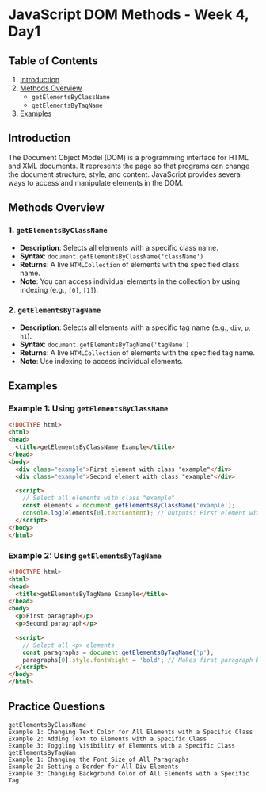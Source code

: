 
# JavaScript DOM Methods - Week 4, Day1

## Table of Contents
1. [Introduction](#introduction)
2. [Methods Overview](#methods-overview)
   - `getElementsByClassName`
   - `getElementsByTagName`
3. [Examples](#examples)

## Introduction
The Document Object Model (DOM) is a programming interface for HTML and XML documents. It represents the page so that programs can change the document structure, style, and content. JavaScript provides several ways to access and manipulate elements in the DOM.

## Methods Overview

### 1. `getElementsByClassName`
   - **Description**: Selects all elements with a specific class name.
   - **Syntax**: `document.getElementsByClassName('className')`
   - **Returns**: A live `HTMLCollection` of elements with the specified class name.
   - **Note**: You can access individual elements in the collection by using indexing (e.g., `[0]`, `[1]`).

### 2. `getElementsByTagName`
   - **Description**: Selects all elements with a specific tag name (e.g., `div`, `p`, `h1`).
   - **Syntax**: `document.getElementsByTagName('tagName')`
   - **Returns**: A live `HTMLCollection` of elements with the specified tag name.
   - **Note**: Use indexing to access individual elements.

## Examples

### Example 1: Using `getElementsByClassName`
```html
<!DOCTYPE html>
<html>
<head>
  <title>getElementsByClassName Example</title>
</head>
<body>
  <div class="example">First element with class "example"</div>
  <div class="example">Second element with class "example"</div>

  <script>
    // Select all elements with class "example"
    const elements = document.getElementsByClassName('example');
    console.log(elements[0].textContent); // Outputs: First element with class "example"
  </script>
</body>
</html>
```


### Example 2: Using `getElementsByTagName`
```html
<!DOCTYPE html>
<html>
<head>
  <title>getElementsByTagName Example</title>
</head>
<body>
  <p>First paragraph</p>
  <p>Second paragraph</p>

  <script>
    // Select all <p> elements
    const paragraphs = document.getElementsByTagName('p');
    paragraphs[0].style.fontWeight = 'bold'; // Makes first paragraph bold
  </script>
</body>
</html>
```

## Practice Questions

```
getElementsByClassName
Example 1: Changing Text Color for All Elements with a Specific Class
Example 2: Adding Text to Elements with a Specific Class
Example 3: Toggling Visibility of Elements with a Specific Class
getElementsByTagNam
Example 1: Changing the Font Size of All Paragraphs
Example 2: Setting a Border for All Div Elements
Example 3: Changing Background Color of All Elements with a Specific Tag

```